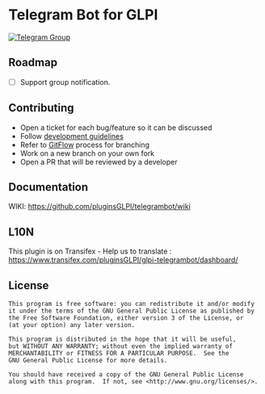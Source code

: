 # Telegram Bot for GLPI

[![Telegram Group](https://img.shields.io/badge/Telegram-Group-blue.svg)](https://telegram.me/tgbotglpi)

## Roadmap

 - [ ] Support group notification.

## Contributing

* Open a ticket for each bug/feature so it can be discussed
* Follow [development guidelines](http://glpi-developer-documentation.readthedocs.io/en/latest/plugins/index.html)
* Refer to [GitFlow](http://git-flow.readthedocs.io/) process for branching
* Work on a new branch on your own fork
* Open a PR that will be reviewed by a developer

## Documentation
WIKI: https://github.com/pluginsGLPI/telegrambot/wiki

## L10N
This plugin is on Transifex - Help us to translate : https://www.transifex.com/pluginsGLPI/glpi-telegrambot/dashboard/

## License

    This program is free software: you can redistribute it and/or modify
    it under the terms of the GNU General Public License as published by
    the Free Software Foundation, either version 3 of the License, or
    (at your option) any later version.

    This program is distributed in the hope that it will be useful,
    but WITHOUT ANY WARRANTY; without even the implied warranty of
    MERCHANTABILITY or FITNESS FOR A PARTICULAR PURPOSE.  See the
    GNU General Public License for more details.

    You should have received a copy of the GNU General Public License
    along with this program.  If not, see <http://www.gnu.org/licenses/>.
